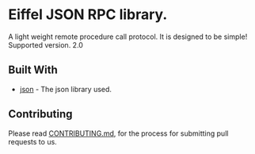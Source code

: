 # Eiffel JSON RPC library.

A light weight remote procedure call protocol. It is designed to be simple!
Supported version. 2.0

## Built With 

* [json](https://github.com/eiffelhub/json/) - The json library used.

## Contributing

Please read [CONTRIBUTING.md](https://github.com/jvelilla/json_rpc/blob/master/CONTRIBUTING.md), for the process for submitting pull requests to us.


